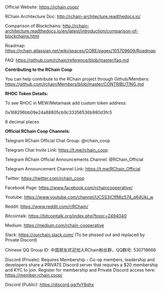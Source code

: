 Official Website: https://rchain.coop/

RChain Architecture Doc: http://rchain-architecture.readthedocs.io/

Comparison of Blockchains: http://rchain-architecture.readthedocs.io/en/latest/introduction/comparison-of-blockchains.html

Roadmap: https://rchain.atlassian.net/wiki/spaces/CORE/pages/105709609/Roadmap

FAQ: https://github.com/rchain/reference/blob/master/faq.md

**Contributing to the RChain Coop**

You can help contribute to the RChain project through Github/Members: 
https://github.com/rchain/Members/blob/master/CONTRIBUTING.md

**RHOC Token Details:**

To see RHOC in MEW/Metamask add custom token address: 

0x168296bb09e24a88805cb9c33356536b980d3fc5

8 decimal places

**Official RChain Coop Channels:**

Telegram RChain Official Chat Group: @rchain_coop

Telegram Chat Invite Link: https://t.me/rchain_coop

Telegram RChain Official Announcements Channel: @RChain_Official

Telegram Announcement Channel Link: https://t.me/RChain_Official

Twitter: https://twitter.com/rchain_coop

Facebook Page: https://www.facebook.com/rchaincooperative/

Youtube: https://www.youtube.com/channel/UCSS3jCffMiz574_q64Ukj_w

Reddit: https://www.reddit.com/r/RChain/

Bitcointalk: https://bitcointalk.org/index.php?topic=2494040

Medium: https://medium.com/rchain-cooperative

Slack: https://ourchain.slack.com/ (To be phased out and replaced by Private Discord)

Chinese QQ Group ID: 中国朋友欢迎加入RChain粉丝群，QQ群号: 530718666

Discord (Private): Requires Membership - Co-op members, leadership and developers share a PRIVATE Discord server that requires a $20 membership and KYC to join. Register for membership and Private Discord access here: https://member.rchain.coop/

Discord (Public): https://discord.gg/fvY8qhx
